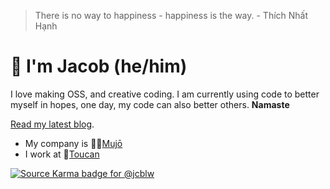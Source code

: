 > There is no way to happiness - happiness is the way. - Thích Nhất Hạnh


# 🎨 I'm Jacob (he/him)

I love making OSS, and creative coding. I am currently using code to better myself in hopes, one day, my code can also better others. **Namaste**

[Read my latest blog](https://jcbl.ws/growing-a-digital-flower).

* My company is 🧘‍♂️[Mujō](https://github.com/mujo-code)
* I work at 🦜[Toucan](https://jointoucan.com)

[![Source Karma badge for @jcblw](https://sourcekarma-og.vercel.app/api/jcblw/github)](https://sourcekarma.vercel.app/jcblw)
